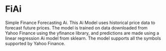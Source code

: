 # FiAi
Simple Finance Forecasting Ai. This Ai Model uses historical price data to forecast future prices. The model is trained on data downloaded from Yahoo Finance using the yfinance library, and predictions are made using a linear regression Ai model from sklearn. The model supports all the symbols supported by Yahoo Finance.
